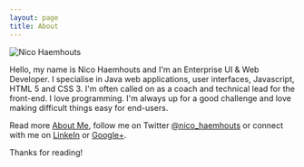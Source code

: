 ```yaml
---
layout: page
title: About
---
```


<div itemprop="author" itemscope itemtype="http://schema.org/Person">
<link itemprop="url" href="{{ site.baseurl }}">
<img itemprop="image" src="{{ site.baseurl }}public/images/NicoHaemhouts.jpg" class="avatar" title="Nico Haemhouts" alt="Nico Haemhouts"/>
<p>Hello, my name is <span itemprop="name">Nico Haemhouts</span> and I'm an
<span itemprop="jobTitle">Enterprise UI & Web Developer</span>. I specialise in Java web applications, user interfaces, Javascript,
HTML 5 and CSS 3. I'm often called on as a coach and technical lead for the front-end. I love programming.
I'm always up for a good challenge and love making difficult things easy for end-users.</p>
<p>Read more <a href="http://about.me/nicohaemhouts" itemprop="sameAs">About Me</a>, follow me on
Twitter <a href="https://twitter.com/nico_haemhouts" itemprop="sameAs">@nico_haemhouts</a> or
connect with me on <a href="https://www.linkedin.com/in/nicohaemhouts" itemprop="sameAs">LinkeIn</a> or
<a href="https://plus.google.com/+NicoHaemhouts01010" itemprop="sameAs">Google+</a>.</p>
<p>Thanks for reading!</p>
</div>
